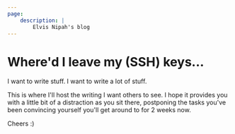 ```yaml
---
page:
    description: |
        Elvis Nipah's blog
---
```



# Where'd I leave my (SSH) keys...

I want to write stuff. I want to write a lot of stuff.

This is where I'll host the writing I want others to see. I hope it provides you with a little bit of a distraction as you sit there, postponing the tasks you've been convincing yourself you'll get around to for 2 weeks now.

Cheers :)